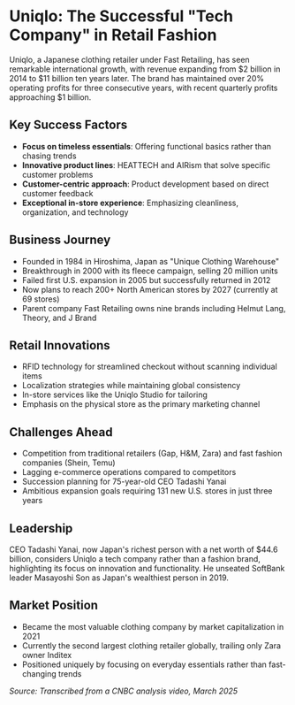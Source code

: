 # Uniqlo: The Successful "Tech Company" in Retail Fashion

Uniqlo, a Japanese clothing retailer under Fast Retailing, has seen remarkable international growth, with revenue expanding from $2 billion in 2014 to $11 billion ten years later. The brand has maintained over 20% operating profits for three consecutive years, with recent quarterly profits approaching $1 billion.

## Key Success Factors

- **Focus on timeless essentials**: Offering functional basics rather than chasing trends
- **Innovative product lines**: HEATTECH and AIRism that solve specific customer problems
- **Customer-centric approach**: Product development based on direct customer feedback
- **Exceptional in-store experience**: Emphasizing cleanliness, organization, and technology

## Business Journey

- Founded in 1984 in Hiroshima, Japan as "Unique Clothing Warehouse"
- Breakthrough in 2000 with its fleece campaign, selling 20 million units
- Failed first U.S. expansion in 2005 but successfully returned in 2012
- Now plans to reach 200+ North American stores by 2027 (currently at 69 stores)
- Parent company Fast Retailing owns nine brands including Helmut Lang, Theory, and J Brand

## Retail Innovations

- RFID technology for streamlined checkout without scanning individual items
- Localization strategies while maintaining global consistency
- In-store services like the Uniqlo Studio for tailoring
- Emphasis on the physical store as the primary marketing channel

## Challenges Ahead

- Competition from traditional retailers (Gap, H&M, Zara) and fast fashion companies (Shein, Temu)
- Lagging e-commerce operations compared to competitors
- Succession planning for 75-year-old CEO Tadashi Yanai
- Ambitious expansion goals requiring 131 new U.S. stores in just three years

## Leadership

CEO Tadashi Yanai, now Japan's richest person with a net worth of $44.6 billion, considers Uniqlo a tech company rather than a fashion brand, highlighting its focus on innovation and functionality. He unseated SoftBank leader Masayoshi Son as Japan's wealthiest person in 2019.

## Market Position

- Became the most valuable clothing company by market capitalization in 2021
- Currently the second largest clothing retailer globally, trailing only Zara owner Inditex
- Positioned uniquely by focusing on everyday essentials rather than fast-changing trends

*Source: Transcribed from a CNBC analysis video, March 2025*